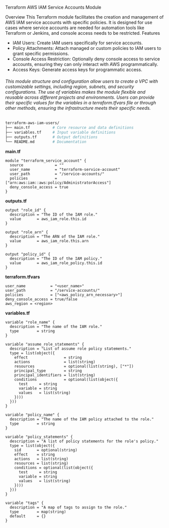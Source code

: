 Terraform AWS IAM Service Accounts Module

Overview
This Terraform module facilitates the creation and management of AWS IAM service accounts with specific policies. It is designed for use cases where service accounts are needed for automation tools like Terraform or Jenkins, and console access needs to be restricted.
Features

- IAM Users: Create IAM users specifically for service accounts.
- Policy Attachments: Attach managed or custom policies to IAM users to grant specific permissions.
- Console Access Restriction: Optionally deny console access to service accounts, ensuring they can only interact with AWS programmatically.
- Access Keys: Generate access keys for programmatic access.

###### This module structure and configuration allow users to create a VPC with customizable settings, including region, subnets, and security configurations. The use of variables makes the module flexible and reusable across different projects and environments. Users can provide their specific values for the variables in a terraform.tfvars file or through other methods, ensuring the infrastructure meets their specific needs.

```sh
terraform-aws-iam-users/
├── main.tf          # Core resource and data definitions
├── variables.tf     # Input variable definitions
├── outputs.tf       # Output definitions
└── README.md        # Documentation 
```

**main.tf**
```hcl
module "terraform_service_account" {
  source              = ""
  user_name           = "terraform-service-account"
  user_path           = "/service-accounts/"
  policies            = ["arn:aws:iam::aws:policy/AdministratorAccess"]
  deny_console_access = true
}
```
**outputs.tf**
```hcl
output "role_id" {
  description = "The ID of the IAM role."
  value       = aws_iam_role.this.id
}

output "role_arn" {
  description = "The ARN of the IAM role."
  value       = aws_iam_role.this.arn
}

output "policy_id" {
  description = "The ID of the IAM policy."
  value       = aws_iam_role_policy.this.id
}
```
**terraform.tfvars**
```hcl
user_name           = "<user_name>"
user_path           = "/service-accounts/"
policies            = ["<aws_policy_arn_necessary>"]
deny_console_access = true/false
aws_region = <region>
```
**variables.tf**
```hcl
variable "role_name" {
  description = "The name of the IAM role."
  type        = string
}

variable "assume_role_statements" {
  description = "List of assume role policy statements."
  type = list(object({
    effect                = string
    actions               = list(string)
    resources             = optional(list(string), ["*"])
    principal_type        = string
    principal_identifiers = list(string)
    conditions            = optional(list(object({
      test     = string
      variable = string
      values   = list(string)
    })))
  }))
}

variable "policy_name" {
  description = "The name of the IAM policy attached to the role."
  type        = string
}

variable "policy_statements" {
  description = "A list of policy statements for the role's policy."
  type = list(object({
    sid       = optional(string)
    effect    = string
    actions   = list(string)
    resources = list(string)
    conditions = optional(list(object({
      test     = string
      variable = string
      values   = list(string)
    })))
  }))
}

variable "tags" {
  description = "A map of tags to assign to the role."
  type        = map(string)
  default     = {}
}
```
